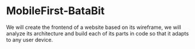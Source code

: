 # MobileFirst-BataBit
We will create the frontend of a website based on its wireframe, we will analyze its architecture and build each of its parts in code so that it adapts to any user device.
